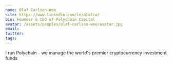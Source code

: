 ```yaml
---
name: Olaf Carlson-Wee
site: https://www.linkedin.com/in/olafcw/
bio: Founder & CEO of Polychain Capital
avatar: /assets/peoples/olaf-carlson-wee/avatar.jpg
email: 
twitter: 
tags:
---
```


I run Polychain - we manage the world's premier cryptocurrency investment funds 

